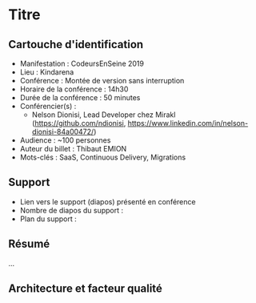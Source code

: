 # Titre

## Cartouche d'identification

 - Manifestation : CodeursEnSeine 2019
 - Lieu : Kindarena
 - Conférence : Montée de version sans interruption
 - Horaire de la conférence : 14h30
 - Durée de la conférence : 50 minutes
 - Conférencier(s) :
   - Nelson Dionisi, Lead Developer chez Mirakl (https://github.com/ndionisi, https://www.linkedin.com/in/nelson-dionisi-84a00472/)
 - Audience : ~100 personnes
 - Auteur du billet : Thibaut EMION
 - Mots-clés : SaaS, Continuous Delivery, Migrations

## Support
 - Lien vers le support (diapos) présenté en conférence
 - Nombre de diapos du support :
 - Plan du support :

## Résumé
...

## Architecture et facteur qualité
